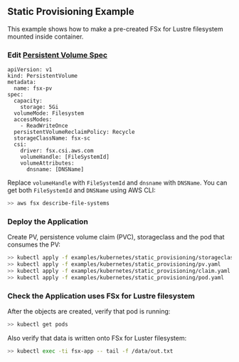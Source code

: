 ## Static Provisioning Example
This example shows how to make a pre-created FSx for Lustre filesystem mounted inside container. 

### Edit [Persistent Volume Spec](pv.yaml)
```
apiVersion: v1
kind: PersistentVolume
metadata:
  name: fsx-pv
spec:
  capacity:
    storage: 5Gi
  volumeMode: Filesystem
  accessModes:
    - ReadWriteOnce
  persistentVolumeReclaimPolicy: Recycle
  storageClassName: fsx-sc
  csi:
    driver: fsx.csi.aws.com
    volumeHandle: [FileSystemId]
    volumeAttributes:
      dnsname: [DNSName] 
```
Replace `volumeHandle` with `FileSystemId` and `dnsname` with `DNSName`. You can get both `FileSystemId` and `DNSName` using AWS CLI:

```sh
>> aws fsx describe-file-systems
```

### Deploy the Application
Create PV, persistence volume claim (PVC), storageclass and the pod that consumes the PV:
```sh
>> kubectl apply -f examples/kubernetes/static_provisioning/storageclass.yaml
>> kubectl apply -f examples/kubernetes/static_provisioning/pv.yaml
>> kubectl apply -f examples/kubernetes/static_provisioning/claim.yaml
>> kubectl apply -f examples/kubernetes/static_provisioning/pod.yaml
```

### Check the Application uses FSx for Lustre filesystem
After the objects are created, verify that pod is running:

```sh
>> kubectl get pods
```

Also verify that data is written onto FSx for Luster filesystem:

```sh
>> kubectl exec -ti fsx-app -- tail -f /data/out.txt
```
